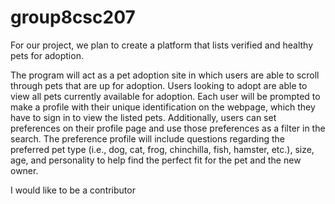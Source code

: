 # group8csc207
For our project, we plan to create a platform that lists verified and healthy pets for adoption.

The program will act as a pet adoption site in which users are able to scroll through pets that are up for adoption. 
Users looking to adopt are able to view all pets currently available for adoption. 
Each user will be prompted to make a profile with their unique identification on the webpage, 
which they have to sign in to view the listed pets. 
Additionally, users can set preferences on their profile page and use those preferences as a filter in the search. 
The preference profile will include questions regarding the preferred pet type (i.e., dog, cat, frog, chinchilla, 
fish, hamster, etc.), size, age, and personality to help find the perfect fit for the pet and the new owner. 

I would like to be a contributor 